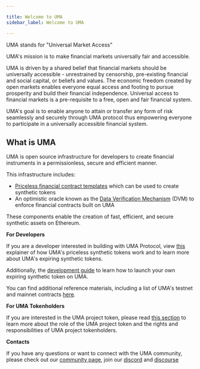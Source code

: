 ```yaml
---

title: Welcome to UMA
sidebar_label: Welcome to UMA

---
```


UMA stands for "Universal Market Access" 

UMA's mission is to make financial markets universally fair and accessible.

UMA is driven by a shared belief that financial markets should be universally accessible - unrestrained by censorship, pre-existing financial and social capital, or beliefs and values. The economic freedom created by open markets enables everyone equal access and footing to pursue prosperity and build their financial independence. Universal access to financial markets is a pre-requisite to a free, open and fair financial system. 


UMA's goal is to enable anyone to attain or transfer any form of risk seamlessly and securely through UMA protocol thus empowering everyone to participate in a universally accessible financial system.

## What is UMA ##

UMA is open source infrastructure for developers to create financial instruments in a permissionless, secure and efficient manner. 

This infrastructure includes:
 - [Priceless financial contract templates](getting-started/priceless-financial-contracts.md) which can be used to create synthetic tokens
 - An optimistic oracle known as the [Data Verification Mechanism](getting-started/oracle.md) (DVM) to enforce financial contracts built on UMA

These components enable the creation of fast, efficient, and secure synthetic assets on Ethereum. 

**For Developers**

If you are a developer interested in building with UMA Protocol, view [this](https://docs.umaproject.org/synthetic-tokens/what-are-synthetic-assets) explainer of how UMA's priceless synthetic tokens work and to learn more about UMA's expiring synthetic tokens.

Additionally, the [development guide](https://docs.umaproject.org/build-walkthrough/build-process) to learn how to launch your own expiring synthetic token on UMA.

You can find additional reference materials, including a list of UMA's testnet and mainnet contracts [here](https://docs.umaproject.org/dev-ref/addresses).

**For UMA Tokenholders**

If you are interested in the UMA project token, please read [this section](uma-tokenholders/uma-holders.md) to learn more about the role of the UMA project token and the rights and responsibilities of UMA project tokenholders.

**Contacts**

If you have any questions or want to connect with the UMA community, please check out our [community page](community/community-overview), join our [discord](https//discord.umaproject.org) and [discourse](https://discourse.umaproject.org)
